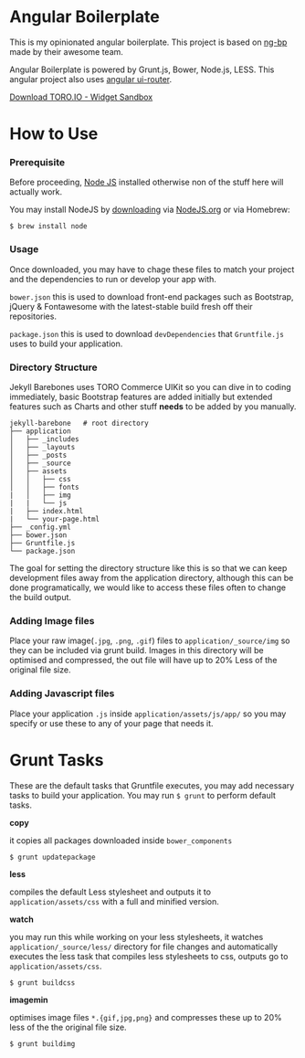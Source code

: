 Angular Boilerplate
===============================================================================

This is my opinionated angular boilerplate. This project is based on
[ng-bp](https://github.com/ngbp/ngbp) made by their awesome team.

Angular Boilerplate is powered by Grunt.js, Bower, Node.js, LESS. This angular
project also uses [angular ui-router](https://github.com/angular-ui/ui-router).

[Download TORO.IO - Widget Sandbox](https://github.com/vsbarba/angular-boilerplate/archive/master.zipp)

How to Use
==========

### Prerequisite

Before proceeding, [Node JS](http://nodejs.org) installed otherwise non of the stuff here will
actually work.

You may install NodeJS by [downloading](http://nodejs.org/dist/v0.10.25/node-v0.10.25.pkg)
via [NodeJS.org](http://nodejs.org/) or via Homebrew:

`$ brew install node`

### Usage

Once downloaded, you may have to chage these files to match your project and
the dependencies to run or develop your app with.

`bower.json`
this is used to download front-end packages such as Bootstrap, jQuery &amp; Fontawesome
with the latest-stable build fresh off their repositories.

`package.json`
this is used to download `devDependencies` that `Gruntfile.js` uses to build your
application.

### Directory Structure

Jekyll Barebones uses TORO Commerce UIKit so you can dive in to coding immediately,
basic Bootstrap features are added initially but extended features such as
Charts and other stuff **needs** to be added by you manually.

``` shell
jekyll-barebone   # root directory
├── application
│   ├── _includes
│   ├── _layouts
│   ├── _posts
│   ├── _source
│   ├── assets
│   │   ├── css
│   │   ├── fonts
|   │   ├── img
|   |   └── js
|   ├── index.html
|   └── your-page.html
├── _config.yml
├── bower.json
├── Gruntfile.js
└── package.json
```

The goal for setting the directory structure like this is so that we can keep
development files away from the application directory, although this can be done
programatically, we would like to access these files often to change the build
output.

### Adding Image files

Place your raw image(`.jpg`, `.png`, `.gif`) files to `application/_source/img`
so they can be included via grunt build. Images in this directory will be optimised
and compressed, the out file will have up to 20% Less of the original file size.

### Adding Javascript files

Place your application `.js` inside `application/assets/js/app/` so you may specify
or use these to any of your page that needs it.

Grunt Tasks
===========

These are the default tasks that Gruntfile executes, you may add necessary tasks
to build your application. You may run `$ grunt` to perform default tasks.

**copy**

it copies all packages downloaded inside `bower_components`

`$ grunt updatepackage`

**less**

compiles the default Less stylesheet and outputs it to `application/assets/css`
with a full and minified version.


**watch**

you may run this while working on your less stylesheets, it watches `application/_source/less/`
directory for file changes and automatically executes the less task that compiles
less stylesheets to css, outputs go to `application/assets/css`.

`$ grunt buildcss`

**imagemin**

optimises image files `*.{gif,jpg,png}` and compresses
these up to 20% less of the the original file size.

`$ grunt buildimg`
